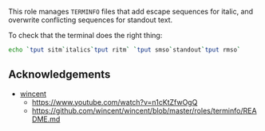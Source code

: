 This role manages `TERMINFO` files that add escape sequences for italic,
and overwrite conflicting sequences for standout text.

To check that the terminal does the right thing:

```sh
echo `tput sitm`italics`tput ritm` `tput smso`standout`tput rmso`
```

## Acknowledgements

- [wincent](https://github.com/wincent/wincent)
  - https://www.youtube.com/watch?v=n1cKtZfwOgQ
  - https://github.com/wincent/wincent/blob/master/roles/terminfo/README.md

